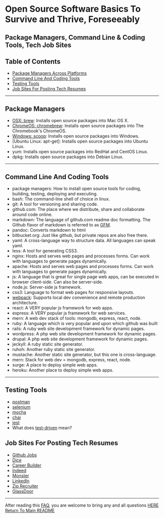 # Open Source Software Basics To Survive and Thrive, Foreseeably

## Package Managers, Command Line & Coding Tools, Tech Job Sites

## Table of Contents

- [Package Managers Across Platforms](#package-managers)
- [Command Line And Coding Tools](#command-line-and-coding-tools)
- [Testing Tools](#testing-tools)
- [Job Sites For Posting Tech Resumes](#job-sites-for-posting-tech-resumes)

---

## Package Managers

- [OSX: brew](http://brew.sh):             Installs open source packages into Mac OS X.
- [ChromeOS: chromebrew]():                Installs open source packages into The Chromebook's ChromeOS.
- [Windows: scoop](http://scoop.sh):       Installs open source packages into Windows.
- [Ubuntu Linux: apt-get]:          Installs open source packages into Ubuntu Linux.
- yum:              Installs open source packages into RedHat and CentOS Linux.
- dpkg:             Installs open source packages into Debian Linux.

---
## Command Line And Coding Tools

- package managers:     How to install open source tools for coding, building, testing, deploying and executing.
- bash:                 The command-line shell of choice in linux.
- git:                  A tool for versioning and sharing code.
- github.com:           The place where we distribute, share and collaborate around code online.
- markdown:             The language of github.com readme doc formatting.  The Github flavor of markdown is referred to as [GFM](https://github.github.com/gfm/).
- pandoc:               Converts markdown to html
- bitbucket.org:        Just like github, but private repos are also free there.
- yaml:                 A cross-language way to structure data.  All languages can speak yaml.
- less:                 A tool for generating CSS3.
- nginx:                Hosts and serves web pages and processes forms. Can work with languages to generate pages dynamically.
- apache:                Hosts and serves web pages and processes forms. Can work with languages to generate pages dynamically.
- js:                   A language that is great for single page web apps, can be executed in browser client-side.  Can also be server-side.
- node.js:              Server-side js framework.
- css3:                 Language to format web pages for responsive layouts.
- [webpack](https://blog.andrewray.me/webpack-when-to-use-and-why/):              Supports local dev convenience and remote production architecture.
- react:                A VERY popular js framework for web apps.
- express:              A VERY popular js framework for web services.
- mern:                 A web dev stack of tools:  mongodb, express, react, node.
- ruby:                 A language which is very popular and upon which github was built
- rails:                A ruby web site development framework for dynamic pages.
- wordpress:            A php web site development framework for dynamic pages.
- drupal:               A php web site development framework for dynamic pages.
- jeckyll:              A ruby static site generator.
- ruhoh:                Another ruby static site generator.
- mustache:             Another static site generator, but this one is cross-language.
- mern:                 Stack for web dev = mongodb, express, react, node.
- surge:                A place to deploy simple web apps.
- heroku:               Another place to deploy simple web apps.

---

## Testing Tools

- [postman](https://www.getpostman.com/docs/)
- [selenium](http://www.seleniumhq.org/docs/)
- [mocha](https://mochajs.org/)
- [chai](http://chaijs.com/)
- [jest](https://facebook.github.io/jest/docs/en/tutorial-react.html)
- What does [test-driven](https://en.wikipedia.org/wiki/Test-driven_development) mean?

## Job Sites For Posting Tech Resumes

- [Github Jobs](https://jobs.github.com/)
- [Dice](https://www.Dice.com/)
- [Career Builder](https://www.careerbuilder.com/)
- [Indeed](https://www.Indeed.com/)
- [Monster](https://www.Monster.com/)
- [LinkedIn](https://www.linkedin.com/jobs/)
- [Zip Recruiter](https://www.ziprecruiter.com/)
- [GlassDoor](https://www.glassdoor.com/)

---
After reading this [FAQ](faq.md), you are welcome to bring any and all questions [HERE](https://www.facebook.com/groups/BigDataProcessing)  
[Return To Main README](../README.md)